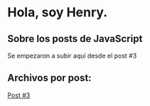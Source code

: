 # Hola, soy Henry.

## Sobre los posts de JavaScript

Se empezaron a subir aquí desde el post #3

## Archivos por post:

[Post #3](https://github.com/k1-1960/litmatch-classes/tree/main/JavaScript/3-Condiciones)
